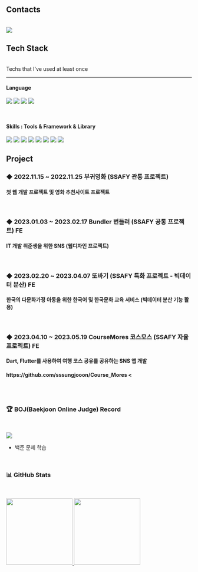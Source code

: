 ## Contacts
<br>
<img src="https://img.shields.io/badge/dellojoon7@gmail.com-EA4335?style=flat-square&logo=Gmail&logoColor=white"/></a>

## Tech Stack
<br>
<h>Techs that I've used at least once</h>
<hr>
<h4>Language</h4>
<p>
  <img src="https://img.shields.io/badge/Python-3766AB?style=flat-square&logo=Python&logoColor=white"/>
  <img src="https://img.shields.io/badge/JavaScript-orange?style=flat-square&logo=JavaScript&logoColor=white"/>
  <img src="https://img.shields.io/badge/TypeScript-blue?style=flat-square&logo=TypeScript&logoColor=white"/>
  <img src="https://img.shields.io/badge/Dart-pink?style=flat-square&logo=TypeScript&logoColor=white"/>
</p>
<br>
<h4>Skills : Tools & Framework & Library</h4>
<p>
  <img src="https://img.shields.io/badge/Django-green?style=flat-square&logo=Django&logoColor=white"/>
  <img src="https://img.shields.io/badge/Vue.js-ff69b4?style=flat-square&logo=Vue.js&logoColor=white"/>
  <img src="https://img.shields.io/badge/HTML5-E34F26?style=flat-square&logo=HTML5&logoColor=white"/>
  <img src="https://img.shields.io/badge/CSS-1572B6?style=flat-square&logo=CSS3&logoColor=white"/>
  <img src="https://img.shields.io/badge/React-61DAFB?style=flat-square&logo=React&logoColor=white"/>
  <img src="https://img.shields.io/badge/Redux-764ABC?style=flat-square&logo=Redux&logoColor=white"/>
  <img src="https://img.shields.io/badge/Flutter-9EA2FF?style=flat-square&logo=React&logoColor=white"/>
  <img src="https://img.shields.io/badge/Figma-F24E1E?style=flat-square&logo=Figma&logoColor=white"/>
</p>

## Project
<h3> ◆ 2022.11.15 ~ 2022.11.25 부귀영화 (SSAFY 관통 프로젝트) </h3>
<h4> 첫 웹 개발 프로젝트 및 영화 추천사이트 프로젝트 </h4>
<br>
<h3> ◆ 2023.01.03 ~ 2023.02.17  Bundler 번들러  (SSAFY 공통 프로젝트) FE </h3>
<h4> IT 개발 취준생을 위한 SNS (웹디자인 프로젝트) </h4>
<br>
<h3> ◆ 2023.02.20 ~ 2023.04.07  또바기 (SSAFY 특화 프로젝트 - 빅데이터 분산) FE </h3>
<h4> 한국의 다문화가정 아동을 위한 한국어 및 한국문화 교육 서비스 (빅데이터 분산 기능 활용) </h4>
<br>
<h3> ◆ 2023.04.10 ~ 2023.05.19 CourseMores 코스모스 (SSAFY 자율 프로젝트) FE  </h3>
<h4> Dart, Flutter를 사용하여 여행 코스 공유를 공유하는 SNS 앱 개발 </h4>
<h4> https://github.com/sssungjooon/Course_Mores <
<br>
<br>
<br>
<Br>

### 🏆 BOJ(Baekjoon Online Judge) Record
 <Br>
  
 <a href="https://solved.ac/profile/dellojoon7"><img src="http://mazassumnida.wtf/api/generate_badge?boj=dellojoon7"></a>
- 백준 문제 학습
 
<Br>

### 📊 GitHub Stats
<Br>
<p>
<a href="https://github.com/sssungjooon">
  <img height="180em" src="https://github-readme-stats-eight-theta.vercel.app/api?username=sssungjooon&show_icons=true&theme=algolia&include_all_commits=true&count_private=true"/>
  <img height="180em" src="https://github-readme-stats-eight-theta.vercel.app/api/top-langs/?username=sssungjooon&layout=compact&langs_count=8&theme=algolia"/>
</a>
</p>

<Br>


<!--
**sssungjooon/sssungjooon** is a ✨ _special_ ✨ repository because its `README.md` (this file) appears on your GitHub profile.

Here are some ideas to get you started:

- 🔭 I’m currently working on ...
- 🌱 I’m currently learning ...
- 👯 I’m looking to collaborate on ...
- 🤔 I’m looking for help with ...
- 💬 Ask me about ...
- 📫 How to reach me: ...
- 😄 Pronouns: ...
- ⚡ Fun fact: ...
-->
